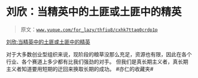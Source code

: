 # 刘欣：当精英中的土匪或土匪中的精英

> 原文：[`www.yuque.com/for_lazy/thfiu8/cxhk7ttaq0crdp1p`](https://www.yuque.com/for_lazy/thfiu8/cxhk7ttaq0crdp1p)



[刘欣:当精英中的土匪或土匪中的精英](https://mp.weixin.qq.com/s/WvHxoIhYmOS_l3K9SAR9Wg) 

对于大多数创业型组织来说，现阶段的粮草没那么充足，资源也有限，因此在各个行业、各个赛道上多少都有比我们强劲的对手。 但我们是真长期主义者，真长期主义者知道要用短期的迂回来换取长期的成功。 #亦仁的收藏夹#